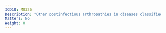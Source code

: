 ```yaml
---
ICD10: M0326
Description: "Other postinfectious arthropathies in diseases classified elsewhere: Lower leg"
Matters: No
Weight: 0
---
```


